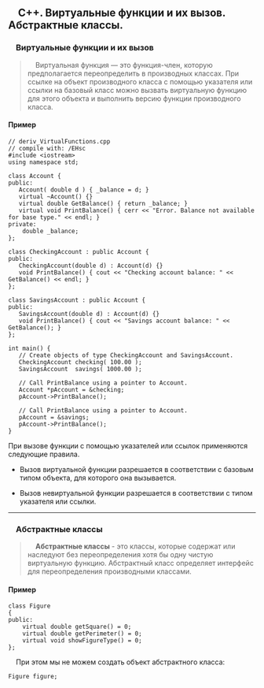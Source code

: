 ## &nbsp;&nbsp;&nbsp;&nbsp;С++. Виртуальные функции и их вызов. Абстрактные классы.
### &nbsp;&nbsp;&nbsp;&nbsp;Виртуальные функции и их вызов
>&nbsp;&nbsp;&nbsp;&nbsp;Виртуальная функция — это функция-член, которую предполагается переопределить в производных классах. При ссылке на объект производного класса с помощью указателя или ссылки на базовый класс можно вызвать виртуальную функцию для этого объекта и выполнить версию функции производного класса.  
#### Пример
```
// deriv_VirtualFunctions.cpp
// compile with: /EHsc
#include <iostream>
using namespace std;

class Account {
public:
   Account( double d ) { _balance = d; }
   virtual ~Account() {}
   virtual double GetBalance() { return _balance; }
   virtual void PrintBalance() { cerr << "Error. Balance not available for base type." << endl; }
private:
    double _balance;
};

class CheckingAccount : public Account {
public:
   CheckingAccount(double d) : Account(d) {}
   void PrintBalance() { cout << "Checking account balance: " << GetBalance() << endl; }
};

class SavingsAccount : public Account {
public:
   SavingsAccount(double d) : Account(d) {}
   void PrintBalance() { cout << "Savings account balance: " << GetBalance(); }
};

int main() {
   // Create objects of type CheckingAccount and SavingsAccount.
   CheckingAccount checking( 100.00 );
   SavingsAccount  savings( 1000.00 );

   // Call PrintBalance using a pointer to Account.
   Account *pAccount = &checking;
   pAccount->PrintBalance();

   // Call PrintBalance using a pointer to Account.
   pAccount = &savings;
   pAccount->PrintBalance();
}
```
При вызове функции с помощью указателей или ссылок применяются следующие правила.  

+ Вызов виртуальной функции разрешается в соответствии с базовым типом объекта, для которого она вызывается.  

+ Вызов невиртуальной функции разрешается в соответствии с типом указателя или ссылки.  

---

### &nbsp;&nbsp;&nbsp;&nbsp;Абстрактные классы

>&nbsp;&nbsp;&nbsp;&nbsp;**Абстрактные классы** - это классы, которые содержат или наследуют без переопределения хотя бы одну чистую виртуальную функцию. Абстрактный класс определяет интерфейс для переопределения производными классами.
#### Пример

```
class Figure
{
public:
    virtual double getSquare() = 0;
    virtual double getPerimeter() = 0;
    virtual void showFigureType() = 0;
};
```
&nbsp;&nbsp;&nbsp;&nbsp;При этом мы не можем создать объект абстрактного класса:
```
Figure figure;
```